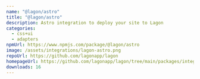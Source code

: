 ```yaml
---
name: "@lagon/astro"
title: "@lagon/astro"
description: Astro integration to deploy your site to Lagon
categories:
  - css+ui
  - adapters
npmUrl: https://www.npmjs.com/package/@lagon/astro
image: /assets/integrations/lagon-astro.png
repoUrl: https://github.com/lagonapp/lagon
homepageUrl: https://github.com/lagonapp/lagon/tree/main/packages/integrations/astro
downloads: 16
---
```

